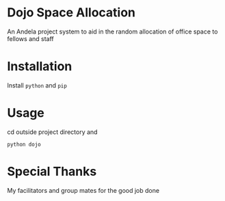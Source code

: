 # Dojo Space Allocation
An Andela project system to aid in the random allocation of office space to fellows and staff

# Installation
Install `python` and `pip`
# Usage
cd outside project directory and 
```
python dojo
```

# Special Thanks
My facilitators and group mates for the good job done